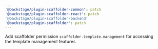 ```yaml
---
'@backstage/plugin-scaffolder-common': patch
'@backstage/plugin-scaffolder-react': patch
'@backstage/plugin-scaffolder-backend'
'@backstage/plugin-scaffolder': patch
---
```


Add scaffolder permission `scaffolder.template.management` for accessing the template management features
